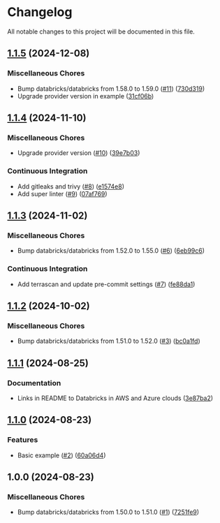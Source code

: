 # Changelog

All notable changes to this project will be documented in this file.

## [1.1.5](https://github.com/sebastianczech/terraform-databricks-community-modules/compare/v1.1.4...v1.1.5) (2024-12-08)

### Miscellaneous Chores

* Bump databricks/databricks from 1.58.0 to 1.59.0 ([#11](https://github.com/sebastianczech/terraform-databricks-community-modules/issues/11)) ([730d319](https://github.com/sebastianczech/terraform-databricks-community-modules/commit/730d31934a79fad48026d2a2aeeac593a5891be0))
* Upgrade provider version in example ([31cf06b](https://github.com/sebastianczech/terraform-databricks-community-modules/commit/31cf06bb183cea648ae73b9930766d1470e0654b))

## [1.1.4](https://github.com/sebastianczech/terraform-databricks-community-modules/compare/v1.1.3...v1.1.4) (2024-11-10)

### Miscellaneous Chores

* Upgrade provider version ([#10](https://github.com/sebastianczech/terraform-databricks-community-modules/issues/10)) ([39e7b03](https://github.com/sebastianczech/terraform-databricks-community-modules/commit/39e7b03f21a7c7e5be181a709b3b42b2d49f6ef1))

### Continuous Integration

* Add gitleaks and trivy ([#8](https://github.com/sebastianczech/terraform-databricks-community-modules/issues/8)) ([e1574e8](https://github.com/sebastianczech/terraform-databricks-community-modules/commit/e1574e822ada2dbe964f0b37413366ca7d646690))
* Add super linter ([#9](https://github.com/sebastianczech/terraform-databricks-community-modules/issues/9)) ([07af769](https://github.com/sebastianczech/terraform-databricks-community-modules/commit/07af7692526103f50f0ff89bf7766195260fdfaa))

## [1.1.3](https://github.com/sebastianczech/terraform-databricks-community-modules/compare/v1.1.2...v1.1.3) (2024-11-02)

### Miscellaneous Chores

* Bump databricks/databricks from 1.52.0 to 1.55.0 ([#6](https://github.com/sebastianczech/terraform-databricks-community-modules/issues/6)) ([6eb99c6](https://github.com/sebastianczech/terraform-databricks-community-modules/commit/6eb99c600b28d493a1bfe7e2a4bdc47ed71ad904))

### Continuous Integration

* Add terrascan and update pre-commit settings ([#7](https://github.com/sebastianczech/terraform-databricks-community-modules/issues/7)) ([fe88da1](https://github.com/sebastianczech/terraform-databricks-community-modules/commit/fe88da10879145b66dc272809cc0514a753a3e30))

## [1.1.2](https://github.com/sebastianczech/terraform-databricks-community-modules/compare/v1.1.1...v1.1.2) (2024-10-02)

### Miscellaneous Chores

* Bump databricks/databricks from 1.51.0 to 1.52.0 ([#3](https://github.com/sebastianczech/terraform-databricks-community-modules/issues/3)) ([bc0a1fd](https://github.com/sebastianczech/terraform-databricks-community-modules/commit/bc0a1fd1cfde72c9befe7b37427f9a0bbc9b4a64))

## [1.1.1](https://github.com/sebastianczech/terraform-databricks-community-modules/compare/v1.1.0...v1.1.1) (2024-08-25)

### Documentation

* Links in README to Databricks in AWS and Azure clouds ([3e87ba2](https://github.com/sebastianczech/terraform-databricks-community-modules/commit/3e87ba2745d6e035ebe9cdd535741232e9abbec0))

## [1.1.0](https://github.com/sebastianczech/terraform-databricks-community-modules/compare/v1.0.0...v1.1.0) (2024-08-23)

### Features

* Basic example ([#2](https://github.com/sebastianczech/terraform-databricks-community-modules/issues/2)) ([60a06d4](https://github.com/sebastianczech/terraform-databricks-community-modules/commit/60a06d47a78cc7f901cc2b39c9b357002ac7e186))

## 1.0.0 (2024-08-23)

### Miscellaneous Chores

* Bump databricks/databricks from 1.50.0 to 1.51.0 ([#1](https://github.com/sebastianczech/terraform-databricks-community-modules/issues/1)) ([7251fe9](https://github.com/sebastianczech/terraform-databricks-community-modules/commit/7251fe99e5d25b1ba1b56167161733014fba2673))
